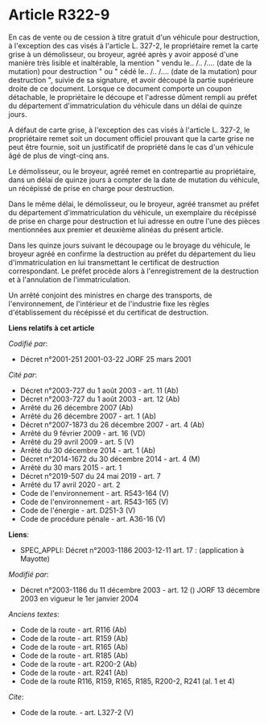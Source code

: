 # Article R322-9

En cas de vente ou de cession à titre gratuit d'un véhicule pour destruction, à l'exception des cas visés à l'article L.
327-2, le propriétaire remet la carte grise à un démolisseur, ou broyeur, agréé après y avoir apposé d'une manière très
lisible et inaltérable, la mention " vendu le.. /.. /.... (date de la mutation) pour destruction " ou " cédé le.. /.. /....
(date de la mutation) pour destruction ", suivie de sa signature, et avoir découpé la partie supérieure droite de ce
document. Lorsque ce document comporte un coupon détachable, le propriétaire le découpe et l'adresse dûment rempli au préfet
du département d'immatriculation du véhicule dans un délai de quinze jours.

A défaut de carte grise, à l'exception des cas visés à l'article L. 327-2, le propriétaire remet soit un document officiel
prouvant que la carte grise ne peut être fournie, soit un justificatif de propriété dans le cas d'un véhicule âgé de plus de
vingt-cinq ans. 

Le démolisseur, ou le broyeur, agréé remet en contrepartie au propriétaire, dans un délai de quinze jours à compter de la
date de mutation du véhicule, un récépissé de prise en charge pour destruction. 

Dans le même délai, le démolisseur, ou le broyeur, agréé transmet au préfet du département d'immatriculation du véhicule, un
exemplaire du récépissé de prise en charge pour destruction et lui adresse en outre l'une des pièces mentionnées aux premier
et deuxième alinéas du présent article. 

Dans les quinze jours suivant le découpage ou le broyage du véhicule, le broyeur agréé en confirme la destruction au préfet
du département du lieu d'immatriculation en lui transmettant le certificat de destruction correspondant. Le préfet procède
alors à l'enregistrement de la destruction et à l'annulation de l'immatriculation. 

Un arrêté conjoint des ministres en charge des transports, de l'environnement, de l'intérieur et de l'industrie fixe les
règles d'établissement du récépissé et du certificat de destruction.

**Liens relatifs à cet article**

_Codifié par_:

  - Décret n°2001-251 2001-03-22 JORF 25 mars 2001

_Cité par_:

  - Décret n°2003-727 du 1 août 2003 - art. 11 (Ab)
  - Décret n°2003-727 du 1 août 2003 - art. 12 (Ab)
  - Arrêté du 26 décembre 2007 (Ab)
  - Arrêté du 26 décembre 2007 - art. 1 (Ab)
  - Décret n°2007-1873 du 26 décembre 2007 - art. 4 (Ab)
  - Arrêté du 9 février 2009 - art. 16 (VD)
  - Arrêté du 29 avril 2009 - art. 5 (V)
  - Arrêté du 30 décembre 2014 - art. 1 (Ab)
  - Décret n°2014-1672 du 30 décembre 2014 - art. 4 (M)
  - Arrêté du 30 mars 2015 - art. 1
  - Décret n°2019-507 du 24 mai 2019 - art. 7
  - Arrêté du 17 avril 2020 - art. 2
  - Code de l'environnement - art. R543-164 (V)
  - Code de l'environnement - art. R543-165 (V)
  - Code de l'énergie - art. D251-3 (V)
  - Code de procédure pénale - art. A36-16 (V)

**Liens**:

  - SPEC_APPLI: Décret n°2003-1186 2003-12-11 art. 17 : (application à Mayotte)

_Modifié par_:

  - Décret n°2003-1186 du 11 décembre 2003 - art. 12 () JORF 13 décembre 2003 en vigueur le 1er janvier 2004

_Anciens textes_:

  - Code de la route - art. R116 (Ab)
  - Code de la route - art. R159 (Ab)
  - Code de la route - art. R165 (Ab)
  - Code de la route - art. R185 (Ab)
  - Code de la route - art. R200-2 (Ab)
  - Code de la route - art. R241 (Ab)
  - Code de la route R116, R159, R165, R185, R200-2, R241 (al. 1 et 4)

_Cite_:

  - Code de la route. - art. L327-2 (V)
